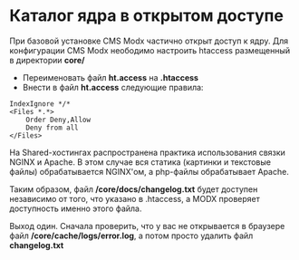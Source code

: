 # Каталог ядра в открытом доступе
При базовой установке CMS Modx частично открыт доступ к ядру. Для конфигурации CMS Modx неободимо настроить htaccess размещенный в директории **core/**

* Переименовать файл **ht.access** на **.htaccess**
* Внести в файл **ht.access** следующие правила:

```
IndexIgnore */*
<Files *.*>
    Order Deny,Allow
    Deny from all
</Files>
```

На Shared-хостингах распространена практика использования связки NGINX и Apache. В этом случае вся статика (картинки и текстовые файлы) обрабатывается NGINX'ом, а php-файлы обрабатывает Apache.

Таким образом, файл **/core/docs/changelog.txt** будет доступен независимо от того, что указано в .htaccess, а MODX проверяет доступность именно этого файла.

Выход один. Сначала проверить, что у вас не открывается в браузере файл **/core/cache/logs/error.log**, а потом просто удалить файл **changelog.txt**
